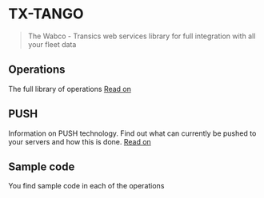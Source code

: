 # TX-TANGO

> The Wabco - Transics web services library for full integration with all your fleet data

## Operations
The full library of operations
[Read on](/op/)

## PUSH
Information on PUSH technology.
Find out what can currently be pushed to your servers and how this is done.
[Read on](/push/)

## Sample code
You find sample code in each of the operations
